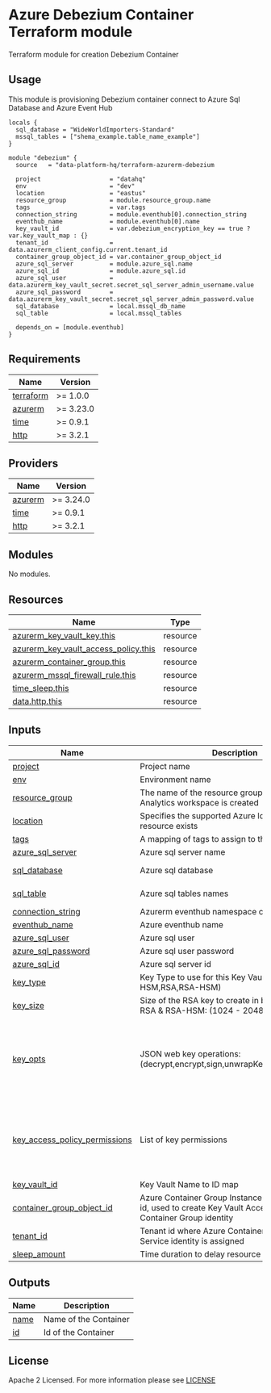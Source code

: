 # Azure Debezium Container Terraform module
Terraform module for creation Debezium Container

## Usage
This module is provisioning Debezium container connect to Azure Sql Database and Azure Event Hub

```
locals {
  sql_database = "WideWorldImporters-Standard"
  mssql_tables = ["shema_example.table_name_example"]
}

module "debezium" {
  source   = "data-platform-hq/terraform-azurerm-debezium

  project                   = "datahq"
  env                       = "dev"
  location                  = "eastus"
  resource_group            = module.resource_group.name
  tags                      = var.tags
  connection_string         = module.eventhub[0].connection_string
  eventhub_name             = module.eventhub[0].name
  key_vault_id              = var.debezium_encryption_key == true ? var.key_vault_map : {}
  tenant_id                 = data.azurerm_client_config.current.tenant_id
  container_group_object_id = var.container_group_object_id
  azure_sql_server          = module.azure_sql.name
  azure_sql_id              = module.azure_sql.id
  azure_sql_user            = data.azurerm_key_vault_secret.secret_sql_server_admin_username.value
  azure_sql_password        = data.azurerm_key_vault_secret.secret_sql_server_admin_password.value
  sql_database              = local.mssql_db_name
  sql_table                 = local.mssql_tables
  
  depends_on = [module.eventhub]
}
```

<!-- BEGIN_TF_DOCS -->
## Requirements
| Name                                                                      | Version   |
|---------------------------------------------------------------------------|---------- |
| <a name="requirement_terraform"></a> [terraform](#requirement\_terraform) | >= 1.0.0  |
| <a name="requirement_azurerm"></a> [azurerm](#requirement\_azurerm)       | >= 3.23.0 |
| <a name="requirement_time"></a> [time](#requirement\_time)                | >= 0.9.1  |
| <a name="requirement_http"></a> [http](#requirement\_http)                | >= 3.2.1  |



## Providers

| Name | Version |
|------|---------|
| <a name="provider_azurerm"></a> [azurerm](#provider\_azurerm) | >= 3.24.0 |
| <a name="provider_time"></a> [time](#provider\_time) | >= 0.9.1 |
| <a name="provider_http"></a> [http](#provider\_http) | >= 3.2.1 |

## Modules

No modules.

## Resources

| Name | Type |
|-------------------------------------------------------------------------------------------------------------------------------------------------|----------|
| [azurerm_key_vault_key.this](https://registry.terraform.io/providers/hashicorp/azurerm/latest/docs/resources/key_vault_key) | resource |
| [azurerm_key_vault_access_policy.this](https://registry.terraform.io/providers/hashicorp/azurerm/latest/docs/resources/key_vault_access_policy) | resource |
| [azurerm_container_group.this](https://registry.terraform.io/providers/hashicorp/azurerm/latest/docs/resources/container_group) | resource |
| [azurerm_mssql_firewall_rule.this](https://registry.terraform.io/providers/hashicorp/azurerm/latest/docs/resources/mssql_firewall_rule) | resource |
| [time_sleep.this](https://registry.terraform.io/providers/hashicorp/time/latest/docs/resources/sleep) | resource |
| [data.http.this](https://registry.terraform.io/providers/hashicorp/http/latest/docs/data-sources/http) | resource |

## Inputs

| Name | Description | Type | Default | Required |
|------|-------------|------|---------|:--------:|
| <a name="input_project"></a> [project](#input\_project) | Project name | `string` | n/a | yes |
| <a name="input_env"></a> [env](#input\_env) | Environment name | `string` | n/a | yes |
| <a name="input_resource_group"></a> [resource\_group](#input\_resource\_group) | The name of the resource group in which the Log Analytics workspace is created | `string` | n/a | yes |
| <a name="input_location"></a> [location](#input\_location) | Specifies the supported Azure location where the resource exists | `string` | n/a | yes |
| <a name="input_tags"></a> [tags](#input\_tags) | A mapping of tags to assign to the resource | map | {} | no |
| <a name="input_azure_sql_server"></a> [azure\_sql\_server](#input\_azure\_sql\_server) | Azure sql server name | `string` | n/a | yes |
| <a name="input_sql_database"></a> [sql\_database](#input\_sql\_database) | Azure sql database | `string` | "example-database" | no |
| <a name="input_sql_table"></a> [sql\_table](#input\_sql\_table) | Azure sql tables names | list(string) | ["dbo.example-table"] | no |
| <a name="input_connection_string"></a> [connection\_string](#input\_connection\_string) | Azurerm eventhub namespace connection string | `string` | n/a | yes |
| <a name="input_eventhub_name"></a> [eventhub\_name](#input\_eventhub\_name) | Azure eventhub name | `string` | n/a | yes |
| <a name="input_azure_sql_user"></a> [azure\_sql\_user](#input\_azure\_sql\_user) | Azure sql user | `string` | n/a | yes |
| <a name="input_azure_sql_password"></a> [azure\_sql\_password](#input\_azure\_sql\_password) | Azure sql user password | `string` | n/a | yes |
| <a name="input_azure_sql_id"></a> [azure\_sql\_id](#input\_azure\_sql\_id) | Azure sql server id | `string` | n/a | yes |
| <a name="input_key_type"></a> [key\_type](#input\_key\_type) | Key Type to use for this Key Vault Key: (EC,EC-HSM,RSA,RSA-HSM) | `string` | "RSA" | no |
| <a name="input_key_size"></a> [key\_size](#input\_key\_size) | Size of the RSA key to create in bytes, requied for RSA & RSA-HSM: (1024 - 2048) | `number`| 2048 | no |
| <a name="input_key_opts"></a> [key\_opts](#input\_key\_opts) | JSON web key operations: (decrypt,encrypt,sign,unwrapKey,verify,wrapKey) | `list(string)` | <pre>[<br>  "decrypt",<br>  "encrypt",<br>  "sign",<br>  "unwrapKey",<br>  "verify",<br>  "wrapKey"<br>]</pre> | no |
| <a name="input_access_policy_permissions"></a> [key\_access\_policy\_permissions](#input\_access\_policy\_permissions) | List of key permissions | `list(string)` | <pre>[<br>  "Get",<br>  "List",<br>  "Verify",<br>  "WrapKey",<br>  "UnwrapKey"<br>]</pre> | no |
| <a name="input_key_vault_id"></a> [key\_vault\_id](#input\_key\_vault\_id) | Key Vault Name to ID map | `map(string)` | {} | no |
| <a name="input_container_group_object_id"></a> [container\_group\_object\_id](#input\_container\_group\_object\_id) | Azure Container Group Instance Service object id, used to create Key Vault Access Policy for Container Group identity | `string` | " " | no |
| <a name="input_tenant_id"></a> [tenant\_id](#input\_tenant\_id) | Tenant id where Azure Container Group Instance Service identity is assigned | `string` | " " | no |
| <a name="input_sleep_amount"></a> [sleep\_amount](#input\_sleep\_amount) | Time duration to delay resource creation | `string` | "6m" | yes |

## Outputs
| Name | Description |
|------|-------------|
| <a name="output_name"></a> [name](#output\_name) | Name of the Container |
| <a name="output_id"></a> [id](#output\_id) | Id of the Container |



<!-- END_TF_DOCS -->

## License

Apache 2 Licensed. For more information please see [LICENSE](https://github.com/data-platform-hq/terraform-azurerm-mssql-database/blob/main/LICENSE)
